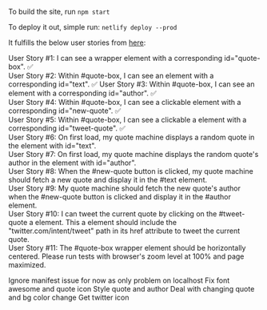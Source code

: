 To build the site, run `npm start`

To deploy it out, simple run: `netlify deploy --prod`

It fulfills the below user stories from [here](https://www.freecodecamp.org/learn/front-end-libraries/front-end-libraries-projects/build-a-random-quote-machine):

User Story #1: I can see a wrapper element with a corresponding id="quote-box".  ✅  
User Story #2: Within #quote-box, I can see an element with a corresponding id="text". ✅ 
User Story #3: Within #quote-box, I can see an element with a corresponding id="author". ✅  
User Story #4: Within #quote-box, I can see a clickable element with a corresponding id="new-quote". ✅  
User Story #5: Within #quote-box, I can see a clickable a element with a corresponding id="tweet-quote". ✅  
User Story #6: On first load, my quote machine displays a random quote in the element with id="text".  
User Story #7: On first load, my quote machine displays the random quote's author in the element with id="author".  
User Story #8: When the #new-quote button is clicked, my quote machine should fetch a new quote and display it in the #text element.  
User Story #9: My quote machine should fetch the new quote's author when the #new-quote button is clicked and display it in the #author element.  
User Story #10: I can tweet the current quote by clicking on the #tweet-quote a element. This a element should include the "twitter.com/intent/tweet" path in its href attribute to tweet the current quote.  
User Story #11: The #quote-box wrapper element should be horizontally centered. Please run tests with browser's zoom level at 100% and page maximized.  

Ignore manifest issue for now as only problem on localhost
Fix font awesome and quote icon
Style quote and author
Deal with changing quote and bg color change
Get twitter icon
